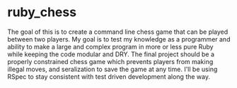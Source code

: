 # ruby_chess
The goal of this is to create a command line chess game that can be played between two players. My goal is to test my knowledge as a programmer and ability to make a large and complex program in more or less pure Ruby while keeping the code modular and DRY. The final project should be a properly constrained chess game which prevents players from making illegal moves, and seralization to save the game at any time. I'll be using RSpec to stay consistent with test driven development along the way.
